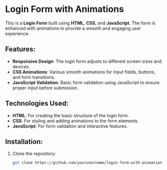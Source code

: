# Login Form with Animations

This is a **Login Form** built using **HTML**, **CSS**, and **JavaScript**. The form is enhanced with animations to provide a smooth and engaging user experience.

## Features:
- **Responsive Design**: The login form adjusts to different screen sizes and devices.
- **CSS Animations**: Various smooth animations for input fields, buttons, and form transitions.
- **JavaScript Validation**: Basic form validation using JavaScript to ensure proper input before submission.

## Technologies Used:
- **HTML**: For creating the basic structure of the login form.
- **CSS**: For styling and adding animations to the form elements.
- **JavaScript**: For form validation and interactive features.



## Installation:

1. Clone the repository:
   ```bash
   git clone https://github.com/yourusername/login-form-with-animations.git
